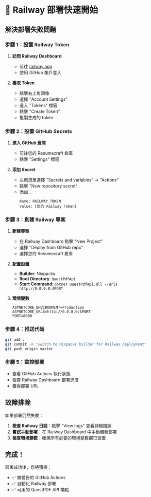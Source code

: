 # 🚀 Railway 部署快速開始

## 解決部署失敗問題

### 步驟 1：設置 Railway Token

1. **訪問 Railway Dashboard**
   - 前往 [railway.app](https://railway.app)
   - 使用 GitHub 帳戶登入

2. **獲取 Token**
   - 點擊右上角頭像
   - 選擇 "Account Settings"
   - 進入 "Tokens" 標籤
   - 點擊 "Create Token"
   - 複製生成的 token

### 步驟 2：設置 GitHub Secrets

1. **進入 GitHub 倉庫**
   - 前往您的 Resumecraft 倉庫
   - 點擊 "Settings" 標籤

2. **添加 Secret**
   - 左側選單選擇 "Secrets and variables" → "Actions"
   - 點擊 "New repository secret"
   - 添加：
     ```
     Name: RAILWAY_TOKEN
     Value: [您的 Railway Token]
     ```

### 步驟 3：創建 Railway 專案

1. **新建專案**
   - 在 Railway Dashboard 點擊 "New Project"
   - 選擇 "Deploy from GitHub repo"
   - 選擇您的 Resumecraft 倉庫

2. **配置設置**
   - **Builder**: Nixpacks
   - **Root Directory**: `QuestPdfApi`
   - **Start Command**: `dotnet QuestPdfApi.dll --urls http://0.0.0.0:$PORT`

3. **環境變數**
   ```
   ASPNETCORE_ENVIRONMENT=Production
   ASPNETCORE_URLS=http://0.0.0.0:$PORT
   PORT=8080
   ```

### 步驟 4：推送代碼

```bash
git add .
git commit -m "Switch to Nixpacks builder for Railway deployment"
git push origin master
```

### 步驟 5：監控部署

- 查看 GitHub Actions 執行狀態
- 檢查 Railway Dashboard 部署進度
- 獲得部署 URL

## 故障排除

如果部署仍然失敗：

1. **檢查 Railway 日誌**：點擊 "View logs" 查看詳細錯誤
2. **嘗試手動部署**：在 Railway Dashboard 中手動觸發部署
3. **檢查環境變數**：確保所有必要的環境變數都已設置

## 完成！

部署成功後，您將獲得：
- ✅ 無警告的 GitHub Actions
- ✅ 自動化 Railway 部署
- ✅ 可用的 QuestPDF API 端點 